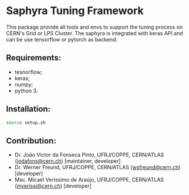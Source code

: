 
# Saphyra Tuning Framework

This package provide all tools and envs to support the tuning process on CERN's Grid or
LPS Cluster. The saphyra is integrated with keras API and can be use tensorflow or pytorch
as backend. 

## Requirements:

- tesnorflow;
- keras;
- numpy;
- python 3.


## Installation:

```bash
source setup.sh
```


## Contribution:

- Dr. João Victor da Fonseca Pinto, UFRJ/COPPE, CERN/ATLAS (jodafons@cern.ch) [maintainer, developer]
- Dr. Werner Freund, UFRJ/COPPE, CERN/ATLAS (wsfreund@cern.ch) [developer]
- Msc. Micael Veríssimo de Araújo, UFRJ/COPPE, CERN/ATLAS (mverissi@cern.ch) [developer]


